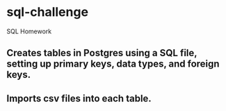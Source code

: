 # sql-challenge
 SQL Homework

## Creates tables in Postgres using a SQL file, setting up primary keys, data types, and foreign keys.
## Imports csv files into each table.